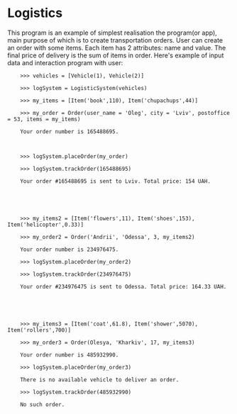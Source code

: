 # Logistics
This program is an example of simplest realisation
the program(or app), main purpose of which is to create
transportation orders. User can create an order with some
items. Each item has 2 attributes: name and value. The final
price of delivery is the sum of items in order. Here's example
of input data and interaction program with user:
```
    >>> vehicles = [Vehicle(1), Vehicle(2)]

    >>> logSystem = LogisticSystem(vehicles)

    >>> my_items = [Item('book',110), Item('chupachups',44)]

    >>> my_order = Order(user_name = 'Oleg', city = 'Lviv', postoffice = 53, items = my_items)

    Your order number is 165488695.



    >>> logSystem.placeOrder(my_order)

    >>> logSystem.trackOrder(165488695)

    Your order #165488695 is sent to Lviv. Total price: 154 UAH.





    >>> my_items2 = [Item('flowers',11), Item('shoes',153), Item('helicopter',0.33)]

    >>> my_order2 = Order('Andrii', 'Odessa', 3, my_items2)

    Your order number is 234976475.

    >>> logSystem.placeOrder(my_order2)

    >>> logSystem.trackOrder(234976475)

    Your order #234976475 is sent to Odessa. Total price: 164.33 UAH.





    >>> my_items3 = [Item('coat',61.8), Item('shower',5070), Item('rollers',700)]

    >>> my_order3 = Order(Olesya, 'Kharkiv', 17, my_items3)

    Your order number is 485932990.

    >>> logSystem.placeOrder(my_order3)

    There is no available vehicle to deliver an order.

    >>> logSystem.trackOrder(485932990)

    No such order.
```
